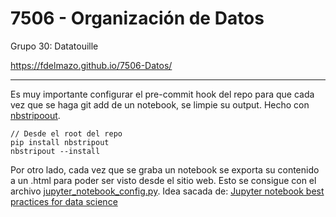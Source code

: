 # 7506 - Organización de Datos

Grupo 30: Datatouille

https://fdelmazo.github.io/7506-Datos/

---

Es muy importante configurar el pre-commit hook del repo para que cada vez que se haga git add de un notebook, se limpie su output. Hecho con [nbstripoout](https://github.com/kynan/nbstripout). 

```shell
// Desde el root del repo
pip install nbstripout
nbstripout --install
```

Por otro lado, cada vez que se graba un notebook se exporta su contenido a un .html para poder ser visto desde el sitio web. Esto se consigue con el archivo [jupyter_notebook_config.py](jupyter_notebook_config.py). Idea sacada de: [Jupyter notebook best practices for data science](https://www.svds.com/jupyter-notebook-best-practices-for-data-science/)
